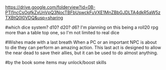 

https://drive.google.com/folderview?id=0B-PTl1ncCsOqfkZxUnVpQ3NocTBFbUswckFuVXE1MnZBbGJDLTA4dkR5aW5zTXBtQ0l0VDQ&usp=sharing

#which dice system?
d10? d20? d6? I'm planning on this being a roll20 rpg more than a table top one, so I'm not limited to real dice

#Wishes made with a last breath
When a PC or an important NPC is about to die they can perform an amazing action. This last act is designed to allow the near dead to save their allies, but it can be used to do almost anything.

#by the book
some items may unlock/boost skills